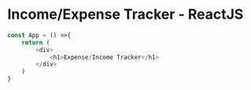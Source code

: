 # Income/Expense Tracker - ReactJS

```js
const App = () =>{
    return (
        <div>
            <h1>Expense/Income Tracker</h1>
        </div>
    )
}
```